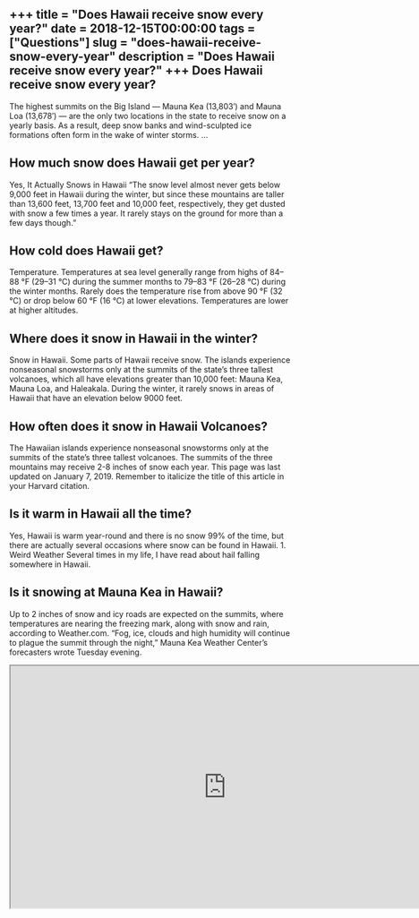 +++
title = "Does Hawaii receive snow every year?"
date = 2018-12-15T00:00:00
tags = ["Questions"]
slug = "does-hawaii-receive-snow-every-year"
description = "Does Hawaii receive snow every year?"
+++
Does Hawaii receive snow every year?
------------------------------------

The highest summits on the Big Island — Mauna Kea (13,803′) and Mauna Loa (13,678′) — are the only two locations in the state to receive snow on a yearly basis. As a result, deep snow banks and wind-sculpted ice formations often form in the wake of winter storms. …

How much snow does Hawaii get per year?
---------------------------------------

Yes, It Actually Snows in Hawaii “The snow level almost never gets below 9,000 feet in Hawaii during the winter, but since these mountains are taller than 13,600 feet, 13,700 feet and 10,000 feet, respectively, they get dusted with snow a few times a year. It rarely stays on the ground for more than a few days though.”

How cold does Hawaii get?
-------------------------

Temperature. Temperatures at sea level generally range from highs of 84–88 °F (29–31 °C) during the summer months to 79–83 °F (26–28 °C) during the winter months. Rarely does the temperature rise from above 90 °F (32 °C) or drop below 60 °F (16 °C) at lower elevations. Temperatures are lower at higher altitudes.

Where does it snow in Hawaii in the winter?
-------------------------------------------

Snow in Hawaii. Some parts of Hawaii receive snow. The islands experience nonseasonal snowstorms only at the summits of the state’s three tallest volcanoes, which all have elevations greater than 10,000 feet: Mauna Kea, Mauna Loa, and Haleakala. During the winter, it rarely snows in areas of Hawaii that have an elevation below 9000 feet.

How often does it snow in Hawaii Volcanoes?
-------------------------------------------

The Hawaiian islands experience nonseasonal snowstorms only at the summits of the state’s three tallest volcanoes. The summits of the three mountains may receive 2-8 inches of snow each year. This page was last updated on January 7, 2019. Remember to italicize the title of this article in your Harvard citation.

Is it warm in Hawaii all the time?
----------------------------------

Yes, Hawaii is warm year-round and there is no snow 99% of the time, but there are actually several occasions where snow can be found in Hawaii. 1. Weird Weather Several times in my life, I have read about hail falling somewhere in Hawaii.

Is it snowing at Mauna Kea in Hawaii?
-------------------------------------

Up to 2 inches of snow and icy roads are expected on the summits, where temperatures are nearing the freezing mark, along with snow and rain, according to Weather.com. “Fog, ice, clouds and high humidity will continue to plague the summit through the night,” Mauna Kea Weather Center’s forecasters wrote Tuesday evening.

<iframe allow="accelerometer; autoplay; clipboard-write; encrypted-media; gyroscope; picture-in-picture" allowfullscreen="" class="__youtube_prefs__  epyt-is-override  no-lazyload" data-no-lazy="1" data-origheight="433" data-origwidth="770" data-skipgform_ajax_framebjll="" height="433" id="_ytid_56117" loading="lazy" src="https://www.youtube.com/embed/LLeAlvHjVHI?enablejsapi=1&autoplay=0&cc_load_policy=0&cc_lang_pref=&iv_load_policy=1&loop=0&modestbranding=0&rel=1&fs=1&playsinline=0&autohide=2&theme=dark&color=red&controls=1&" title="YouTube player" width="770"></iframe>